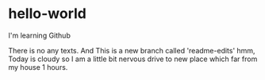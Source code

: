 # hello-world
I'm learning Github

There is no any texts. And This is a new branch called 'readme-edits'
hmm, Today is cloudy so I am a little bit nervous drive to new place which far from my house 1 hours.
